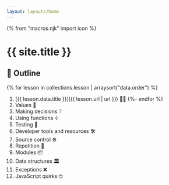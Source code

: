 ```yaml
---
layout: layouts/home
---
```


{% from "macros.njk" import icon %}

# {{ site.title }}

<!-- Lorem ipsum... {.lead} -->

## 📃 Outline

{% for lesson in collections.lesson | arraysort("data.order") %}
  1. [{{ lesson.data.title }}]({{ lesson.url | url }}) 👋🏾
{%- endfor %}
1. Values 🔢
1. Making decisions ❔
1. Using functions ➗
1. Testing 🧪
1. Developer tools and resources 🛠
1. Source control ⚙
1. Repetition 🔁
1. Modules 📦
1. Data structures 🏛
1. Exceptions ❌
1. JavaScript quirks 🤓